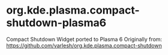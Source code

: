 # org.kde.plasma.compact-shutdown-plasma6
Compact Shutdown Widget ported to Plasma 6
Originally from: https://github.com/varlesh/org.kde.plasma.compact-shutdown
